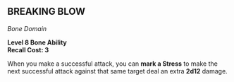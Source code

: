 ## BREAKING BLOW  
_Bone Domain_

**Level 8 Bone Ability**  
**Recall Cost: 3**

When you make a successful attack, you can **mark a Stress** to make the next successful attack against that same target deal an extra **2d12** damage.  
